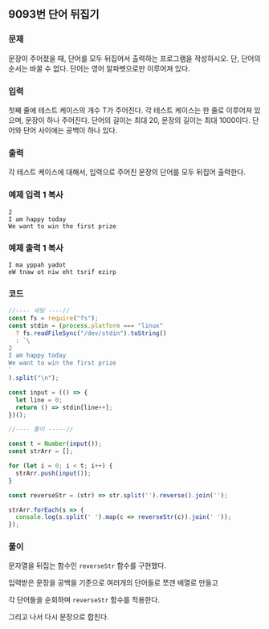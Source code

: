 ## 9093번 단어 뒤집기

### 문제

문장이 주어졌을 때, 단어를 모두 뒤집어서 출력하는 프로그램을 작성하시오. 단, 단어의 순서는 바꿀 수 없다. 단어는 영어 알파벳으로만 이루어져 있다.

### 입력

첫째 줄에 테스트 케이스의 개수 T가 주어진다. 각 테스트 케이스는 한 줄로 이루어져 있으며, 문장이 하나 주어진다. 단어의 길이는 최대 20, 문장의 길이는 최대 1000이다. 단어와 단어 사이에는 공백이 하나 있다.

### 출력

각 테스트 케이스에 대해서, 입력으로 주어진 문장의 단어를 모두 뒤집어 출력한다.

### 예제 입력 1 복사

```
2
I am happy today
We want to win the first prize
```

### 예제 출력 1 복사

```
I ma yppah yadot
eW tnaw ot niw eht tsrif ezirp
```



### 코드

```js
//---- 세팅 ----//
const fs = require("fs");
const stdin = (process.platform === "linux"
  ? fs.readFileSync("/dev/stdin").toString()
  : `\
2
I am happy today
We want to win the first prize
`
).split("\n");

const input = (() => {
  let line = 0;
  return () => stdin[line++];
})();

//---- 풀이 -----//

const t = Number(input());
const strArr = [];

for (let i = 0; i < t; i++) {
  strArr.push(input());
}

const reverseStr = (str) => str.split('').reverse().join('');

strArr.forEach(s => {
  console.log(s.split(' ').map(c => reverseStr(c)).join(' '));
});
```



### 풀이

문자열을 뒤집는 함수인 `reverseStr` 함수를 구현했다.

입력받은 문장을 공백을 기준으로 여러개의 단어들로 쪼갠 배열로 만들고

각 단어들을 순회하며 `reverseStr` 함수를 적용한다.

그리고 나서 다시 문장으로 합친다.
